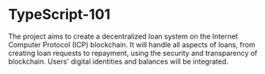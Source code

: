 # TypeScript-101
The project aims to create a decentralized loan system on the Internet Computer Protocol (ICP) blockchain. It will handle all aspects of loans, from creating loan requests to repayment, using the security and transparency of blockchain. Users' digital identities and balances will be integrated.
